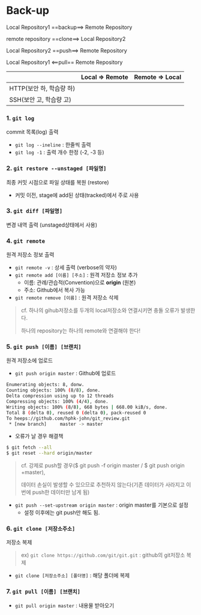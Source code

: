 # Back-up

Local Repository1 ==backup==> Remote Repository

remote repository	==clone==> Local Repository2

Local Repository2	 ==push==> Remote Repository

Local Repository1 <==pull== Remote Repository



|                          | Local => Remote | Remote => Local |
| ------------------------ | --------------- | --------------- |
| HTTP(보안 하, 학습량 하) |                 |                 |
| SSH(보안 고, 학습량 고)  |                 |                 |



### 1. `git log`

commit 목록(log) 출력

* `git log --ineline` : 한줄씩 출력
* `git log -1` : 출력 개수 한정 (-2, -3 등)



### 2. `git restore --unstaged [파일명]`

최종 커밋 시점으로 파일 상태를 복원 (restore)

* 커밋 이전, stage에 add된 상태(tracked)에서 주로 사용




### 3. `git diff [파일명]`

변경 내역 출력 (unstaged상태에서 사용)



### 4. `git remote`

원격 저장소 정보 출력

* `git remote -v` : 상세 출력 (verbose의 약자)
* `git remote add [이름] [주소]` : 원격 저장소 정보 추가
  * 이름: 관례/관습적(Convention)으로 **origin** (원본) 
  * 주소: Github에서 복사 가능
* `git remote remove [이름]` : 원격 저장소 삭제

>cf. 하나의 gihub저장소를 두개의 local저장소와 연결시키면 충돌 오류가 발생한다.
>
>하나의 repository는 하나의 remote와 연결해야 한다!



### 5. `git push [이름] [브랜치]`

원격 저장소에 업로드

* `git push origin master` : Github에 업로드

```bash
Enumerating objects: 8, donw.
Counting objects: 100% (8/8), done.
Delta compression using up to 12 threads
Compressing objects: 100% (4/4), done.
Writing objects: 100% (8/8), 668 bytes | 668.00 kiB/s, done.
Total 8 (delta 0), reused 0 (delta 0), pack-reused 0
To heeps://github.com/hphk-john/git_review.git
 * [new branch]		master -> master
```



* 오류가 날 경우 해결책

```bash
$ git fetch --all
$ git reset --hard origin/master
```

>cf. 강제로 push할 경우($ git push -f origin master / $ git push origin +master),
>
>데이터 손실이 발생할 수 있으므로 추천하지 않는다(기존 데이터가 사라지고 이번에 push한 데이터만 남게 됨)



* `git push --set-upstream origin master` : origin master를 기본으로 설정
  * 설정 이후에는 git push만 해도 됨.




### 6. `git clone [저장소주소]`

저장소 복제

>  ex) `git clone https://github.com/git/git.git` : github의 git저장소 복제

* `git clone [저장소주소] [폴더명]` : 해당 폴더에 복제



### 7. `git pull [이름] [브랜치]`

* `git pull origin master` : 내용물 받아오기







